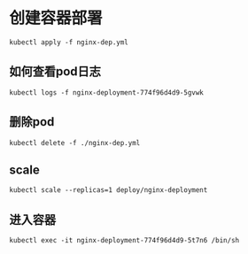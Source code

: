 # 创建容器部署
```shell
kubectl apply -f nginx-dep.yml
```

## 如何查看pod日志
```shell
kubectl logs -f nginx-deployment-774f96d4d9-5gvwk
```

## 删除pod
```shell
kubectl delete -f ./nginx-dep.yml
``` 

## scale
```shell
kubectl scale --replicas=1 deploy/nginx-deployment
```

## 进入容器
```shell
kubectl exec -it nginx-deployment-774f96d4d9-5t7n6 /bin/sh
```
